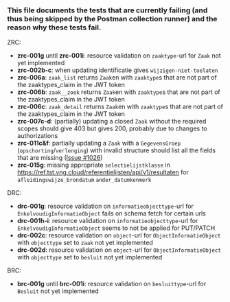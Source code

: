 ### This file documents the tests that are currently failing (and thus being skipped by the Postman collection runner) and the reason why these tests fail.

ZRC:
- **zrc-001g** until **zrc-001i**: resource validation on `zaaktype`-url for `Zaak` not yet implemented
- **zrc-002b-c**: when updating identificatie gives `wijzigen-niet-toelaten`
- **zrc-006a**: `zaak_list` returns `Zaak`en with `zaaktype`s that are not part of the zaaktypes_claim in the JWT token  
- **zrc-006b**: `zaak__zoek` returns `Zaak`en with `zaaktype`s that are not part of the zaaktypes_claim in the JWT token  
- **zrc-006c**: `zaak_detail` returns `Zaak`en with `zaaktype`s that are not part of the zaaktypes_claim in the JWT token
- **zrc-007c-d**: (partially) updating a closed `Zaak` without the required scopes should give 403 but gives 200, probably due to changes to authorizations
- **zrc-011c&f**: partially updating a `Zaak` with a `GegevensGroep` (`opschorting`/`verlenging`) with invalid structure should list all the fields that are missing ([Issue #1026](https://github.com/VNG-Realisatie/gemma-zaken/issues/1026))
- **zrc-015g**: missing appropriate `selectielijstklasse` in https://ref.tst.vng.cloud/referentielijsten/api/v1/resultaten for `afleidingswijze_brondatum` `ander_datumkenmerk`

DRC:
- **drc-001g**: resource validation on `informatieobjecttype`-url for `EnkelvoudigInformatieObject` fails on schema fetch for certain urls
- **drc-001h-i**: resource validation on `informatieobjecttype`-url for `EnkelvoudigInformatieObject` seems to not be applied for PUT/PATCH
- **drc-002c**: resource validation on `object`-url for `ObjectInformatieObject` with `objecttype` set to `zaak` not yet implemented
- **drc-002d**: resource validation on `object`-url for `ObjectInformatieObject` with `objecttype` set to `besluit` not yet implemented

BRC:
- **brc-001g** until **brc-001i**: resource validation on `besluittype`-url for `Besluit` not yet implemented